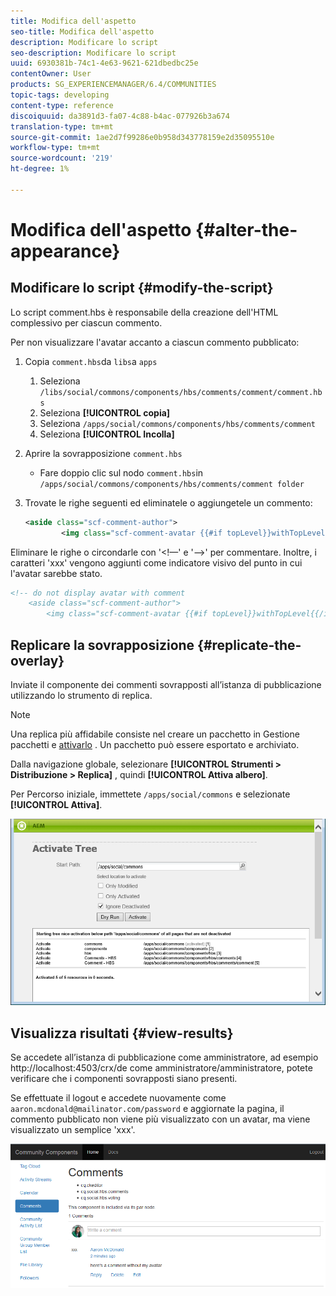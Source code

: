 ```yaml
---
title: Modifica dell'aspetto
seo-title: Modifica dell'aspetto
description: Modificare lo script
seo-description: Modificare lo script
uuid: 6930381b-74c1-4e63-9621-621dbedbc25e
contentOwner: User
products: SG_EXPERIENCEMANAGER/6.4/COMMUNITIES
topic-tags: developing
content-type: reference
discoiquuid: da3891d3-fa07-4c88-b4ac-077926b3a674
translation-type: tm+mt
source-git-commit: 1ae2d7f99286e0b958d343778159e2d35095510e
workflow-type: tm+mt
source-wordcount: '219'
ht-degree: 1%

---
```



# Modifica dell&#39;aspetto {#alter-the-appearance}

## Modificare lo script {#modify-the-script}

Lo script comment.hbs è responsabile della creazione dell&#39;HTML complessivo per ciascun commento.

Per non visualizzare l&#39;avatar accanto a ciascun commento pubblicato:

1. Copia `comment.hbs`da `libs`a `apps`
   1. Seleziona `/libs/social/commons/components/hbs/comments/comment/comment.hbs`
   1. Seleziona **[!UICONTROL copia]**
   1. Seleziona `/apps/social/commons/components/hbs/comments/comment`
   1. Seleziona **[!UICONTROL Incolla]**
1. Aprire la sovrapposizione `comment.hbs`
   * Fare doppio clic sul nodo `comment.hbs`in `/apps/social/commons/components/hbs/comments/comment folder`
1. Trovate le righe seguenti ed eliminatele o aggiungetele un commento:

   ```xml
   <aside class="scf-comment-author">
           <img class="scf-comment-avatar {{#if topLevel}}withTopLevel{{/if}}" src="{{author.avatarUrl}}"></img>
   ```

Eliminare le righe o circondarle con &#39;&lt;!—&#39; e &#39;—>&#39; per commentare. Inoltre, i caratteri &#39;xxx&#39; vengono aggiunti come indicatore visivo del punto in cui l&#39;avatar sarebbe stato.

```xml
<!-- do not display avatar with comment
    <aside class="scf-comment-author">
        <img class="scf-comment-avatar {{#if topLevel}}withTopLevel{{/if}}" src="{{author.avatarUrl}}"></img>
```

## Replicare la sovrapposizione {#replicate-the-overlay}

Inviate il componente dei commenti sovrapposti all’istanza di pubblicazione utilizzando lo strumento di replica.

>[!NOTE]
>
>Una replica più affidabile consiste nel creare un pacchetto in Gestione pacchetti e [attivarlo](../../help/sites-administering/package-manager.md#replicating-packages) . Un pacchetto può essere esportato e archiviato.

Dalla navigazione globale, selezionare **[!UICONTROL Strumenti > Distribuzione > Replica]** , quindi **[!UICONTROL Attiva albero]**.

Per Percorso iniziale, immettete `/apps/social/commons` e selezionate **[!UICONTROL Attiva]**.

![chlimage_1-42](assets/chlimage_1-42.png)

## Visualizza risultati {#view-results}

Se accedete all’istanza di pubblicazione come amministratore, ad esempio http://localhost:4503/crx/de come amministratore/amministratore, potete verificare che i componenti sovrapposti siano presenti.

Se effettuate il logout e accedete nuovamente come `aaron.mcdonald@mailinator.com/password` e aggiornate la pagina, il commento pubblicato non viene più visualizzato con un avatar, ma viene visualizzato un semplice &#39;xxx&#39;.

![chlimage_1-43](assets/chlimage_1-43.png)

